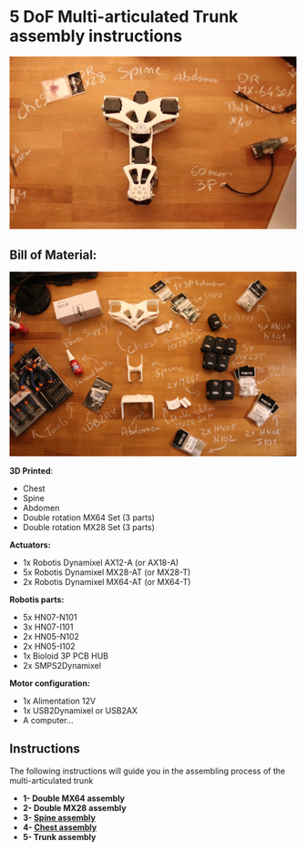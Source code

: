 # 5 DoF Multi-articulated Trunk assembly instructions

![Trunk Assembled](img/trunk_assembled.jpg)

## Bill of Material:

![Trunk BOM](img/trunk_BOM.jpg)

**3D Printed**:
- Chest
- Spine
- Abdomen
- Double rotation MX64 Set (3 parts)
- Double rotation MX28 Set (3 parts)

**Actuators:**
- 1x Robotis Dynamixel AX12-A (or AX18-A)
- 5x Robotis Dynamixel MX28-AT (or MX28-T)
- 2x Robotis Dynamixel MX64-AT (or MX64-T)


**Robotis parts:**
- 5x HN07-N101
- 3x HN07-I101
- 2x HN05-N102
- 2x HN05-I102
- 1x Bioloid 3P PCB HUB
- 2x SMPS2Dynamixel


**Motor configuration:**
- 1x Alimentation 12V
- 1x USB2Dynamixel or USB2AX
- A computer...


## Instructions

The following instructions will guide you in the assembling process of the multi-articulated trunk

- **1- Double MX64 assembly**
- **2- Double MX28 assembly**
- **3- [Spine assembly](subassembly/chest_assembly_instrucions.md)**
- **4- [Chest assembly](subassembly/chest_assembly_instructions.md)**
- **5- Trunk assembly**

